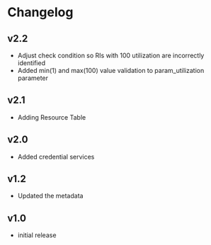 # Changelog

## v2.2

- Adjust check condition so RIs with 100 utilization are incorrectly identified
- Added min(1) and max(100) value validation to param_utilization parameter

## v2.1

- Adding Resource Table

## v2.0

- Added credential services

## v1.2

- Updated the metadata

## v1.0

- initial release
